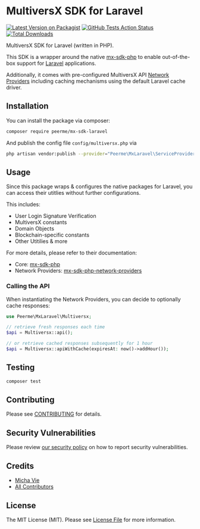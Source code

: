 # MultiversX SDK for Laravel

[![Latest Version on Packagist](https://img.shields.io/packagist/v/PeerMe/mx-sdk-laravel.svg?style=flat-square)](https://packagist.org/packages/PeerMe/mx-sdk-laravel)
[![GitHub Tests Action Status](https://img.shields.io/github/actions/workflow/status/PeerMeHQ/mx-sdk-laravel/tests.yml?branch=main&label=Tests)](https://github.com/PeerMeHQ/mx-sdk-laravel/actions?query=workflow%3ATests+branch%3Amain)
[![Total Downloads](https://img.shields.io/packagist/dt/PeerMe/mx-sdk-laravel.svg?style=flat-square)](https://packagist.org/packages/PeerMe/mx-sdk-laravel)

MultiversX SDK for Laravel (written in PHP).

This SDK is a wrapper around the native [mx-sdk-php](https://github.com/PeerMeHQ/mx-sdk-php) to enable out-of-the-box support for [Laravel](https://laravel.com/) applications.

Additionally, it comes with pre-configured MultiversX API [Network Providers](https://github.com/PeerMeHQ/mx-sdk-php-network-providers) including caching mechanisms using the default Laravel cache driver.

## Installation

You can install the package via composer:

```bash
composer require peerme/mx-sdk-laravel
```

And publish the config file `config/multiversx.php` via

```bash
php artisan vendor:publish --provider="Peerme\MxLaravel\ServiceProvider" --tag="config"
```

## Usage

Since this package wraps & configures the native packages for Laravel, you can access their utitlies without further configurations.

This includes:
- User Login Signature Verification
- MultiversX constants
- Domain Objects
- Blockchain-specific constants
- Other Utitilies & more

For more details, please refer to their documentation:
- Core: [mx-sdk-php](https://github.com/PeerMeHQ/mx-sdk-php)
- Network Providers: [mx-sdk-php-network-providers](https://github.com/PeerMeHQ/mx-sdk-php-network-providers)

### Calling the API

When instantiating the Network Providers, you can decide to optionally cache responses:

```php
use Peerme\MxLaravel\Multiversx;

// retrieve fresh responses each time
$api = Multiversx::api();

// or retrieve cached responses subsequently for 1 hour
$api = Multiversx::apiWithCache(expiresAt: now()->addHour());
```

## Testing

```bash
composer test
```

## Contributing

Please see [CONTRIBUTING](.github/CONTRIBUTING.md) for details.

## Security Vulnerabilities

Please review [our security policy](../../security/policy) on how to report security vulnerabilities.

## Credits

-   [Micha Vie](https://github.com/michavie)
-   [All Contributors](../../contributors)

## License

The MIT License (MIT). Please see [License File](LICENSE.md) for more information.
